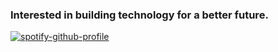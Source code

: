 ### Interested in building technology for a better future.

[![spotify-github-profile](https://spotify-github-profile.vercel.app/api/view?uid=316xmvxqlm7hsaccxfs7swb5uiwy&cover_image=true&theme=natemoo-re&show_offline=false&background_color=313030&interchange=false&bar_color=2ea8d1&bar_color_cover=false)](https://github.com/kittinan/spotify-github-profile)

<!--
**devashish9/devashish9** is a ✨ _special_ ✨ repository because its `README.md` (this file) appears on your GitHub profile.

Here are some ideas to get you started:

- 🔭 I’m currently working on ...
- 🌱 I’m currently learning ...
- 👯 I’m looking to collaborate on ...
- 🤔 I’m looking for help with ...
- 💬 Ask me about ...
- 📫 How to reach me: ...
- 😄 Pronouns: ...
- ⚡ Fun fact: ...
-->
